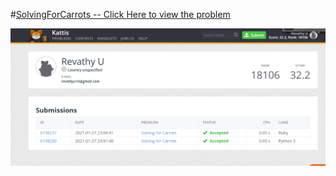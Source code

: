 #[SolvingForCarrots -- Click Here to view the problem](https://open.kattis.com/problems/carrots)

![SolvingForCarrots](/SolvingForCarrots.png)
